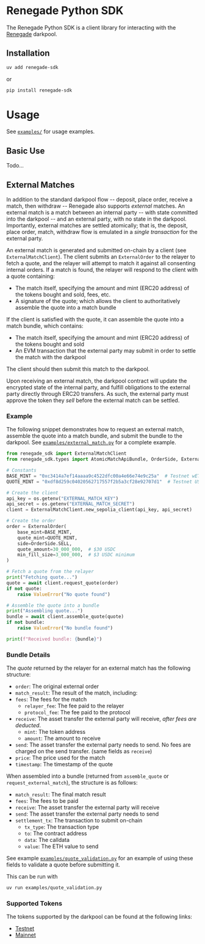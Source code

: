 # Renegade Python SDK
The Renegade Python SDK is a client library for interacting with the [Renegade](https://renegade.fi/) darkpool.

## Installation
```bash
uv add renegade-sdk
```
or
```bash
pip install renegade-sdk
```

# Usage
See [`examples/`](examples/) for usage examples.

## Basic Use
Todo... 

## External Matches
In addition to the standard darkpool flow -- deposit, place order, receive a match, then withdraw -- Renegade also supports *external* matches. An external match is a match between an internal party -- with state committed into the darkpool -- and an external party, with no state in the darkpool. Importantly, external matches are settled atomically; that is, the deposit, place order, match, withdraw flow is emulated in a _single transaction_ for the external party.

An external match is generated and submitted on-chain by a client (see `ExternalMatchClient`). The client submits an `ExternalOrder` to the relayer to fetch a quote, and the relayer will attempt to match it against all consenting internal orders. If a match is found, the relayer will respond to the client with a quote containing:
- The match itself, specifying the amount and mint (ERC20 address) of the tokens bought and sold, fees, etc.
- A signature of the quote; which allows the client to authoritatively assemble the quote into a match bundle

If the client is satisfied with the quote, it can assemble the quote into a match bundle, which contains:
- The match itself, specifying the amount and mint (ERC20 address) of the tokens bought and sold
- An EVM transaction that the external party may submit in order to settle the match with the darkpool

The client should then submit this match to the darkpool.

Upon receiving an external match, the darkpool contract will update the encrypted state of the internal party, and fulfill obligations to the external party directly through ERC20 transfers. As such, the external party must approve the token they _sell_ before the external match can be settled.

### Example
The following snippet demonstrates how to request an external match, assemble the quote into a match bundle, and submit the bundle to the darkpool. See [`examples/external_match.py`](examples/external_match.py) for a complete example.
```python
from renegade_sdk import ExternalMatchClient
from renegade_sdk.types import AtomicMatchApiBundle, OrderSide, ExternalOrder

# Constants
BASE_MINT = "0xc3414a7ef14aaaa9c4522dfc00a4e66e74e9c25a"  # Testnet wETH
QUOTE_MINT = "0xdf8d259c04020562717557f2b5a3cf28e92707d1"  # Testnet USDC

# Create the client
api_key = os.getenv("EXTERNAL_MATCH_KEY")
api_secret = os.getenv("EXTERNAL_MATCH_SECRET")
client = ExternalMatchClient.new_sepolia_client(api_key, api_secret)

# Create the order
order = ExternalOrder(
    base_mint=BASE_MINT,
    quote_mint=QUOTE_MINT,
    side=OrderSide.SELL,
    quote_amount=30_000_000,  # $30 USDC
    min_fill_size=3_000_000,  # $3 USDC minimum
)

# Fetch a quote from the relayer
print("Fetching quote...")
quote = await client.request_quote(order)
if not quote:
    raise ValueError("No quote found")

# Assemble the quote into a bundle
print("Assembling quote...")
bundle = await client.assemble_quote(quote)
if not bundle:
    raise ValueError("No bundle found")

print(f"Received bundle: {bundle}")
```

### Bundle Details
The *quote* returned by the relayer for an external match has the following structure:
- `order`: The original external order
- `match_result`: The result of the match, including:
- `fees`: The fees for the match
    - `relayer_fee`: The fee paid to the relayer
    - `protocol_fee`: The fee paid to the protocol
- `receive`: The asset transfer the external party will receive, *after fees are deducted*.
    - `mint`: The token address
    - `amount`: The amount to receive
- `send`: The asset transfer the external party needs to send. No fees are charged on the send transfer. (same fields as `receive`)
- `price`: The price used for the match
- `timestamp`: The timestamp of the quote

When assembled into a bundle (returned from `assemble_quote` or `request_external_match`), the structure is as follows:
- `match_result`: The final match result
- `fees`: The fees to be paid
- `receive`: The asset transfer the external party will receive
- `send`: The asset transfer the external party needs to send
- `settlement_tx`: The transaction to submit on-chain
    - `tx_type`: The transaction type
    - `to`: The contract address
    - `data`: The calldata
    - `value`: The ETH value to send

See example [`examples/quote_validation.py`](examples/quote_validation.py) for an example of using these fields to validate a quote before submitting it.

This can be run with
```bash
uv run examples/quote_validation.py
```

### Supported Tokens
The tokens supported by the darkpool can be found at the following links:
- [Testnet](https://github.com/renegade-fi/token-mappings/blob/main/testnet.json)
- [Mainnet](https://github.com/renegade-fi/token-mappings/blob/main/mainnet.json)